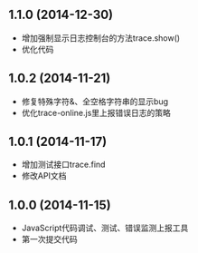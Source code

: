 ## 1.1.0 (2014-12-30)

  - 增加强制显示日志控制台的方法trace.show()
  - 优化代码

## 1.0.2 (2014-11-21)

  - 修复特殊字符&、全空格字符串的显示bug
  - 优化trace-online.js里上报错误日志的策略

## 1.0.1 (2014-11-17)

  - 增加测试接口trace.find
  - 修改API文档


## 1.0.0 (2014-11-15)

  - JavaScript代码调试、测试、错误监测上报工具
  - 第一次提交代码
